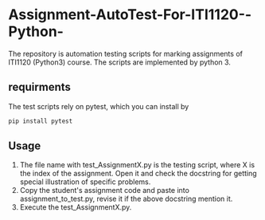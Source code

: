 # Assignment-AutoTest-For-ITI1120--Python-
The repository is automation testing scripts for marking assignments of ITI1120 (Python3) course. The scripts are implemented by python 3.
## requirments
The test scripts rely on pytest, which you can install by

```python
pip install pytest
```
## Usage
1. The file name with test_AssignmentX.py is the testing script, where X is the index of the assignment. Open it and check the docstring for getting special illustration of specific problems.
2. Copy the student's assignment code and paste into assignment_to_test.py, revise it if the above docstring mention it.
3. Execute the test_AssignmentX.py.

